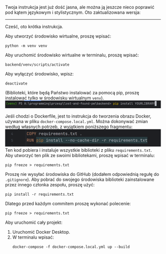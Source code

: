 Twoja instrukcja jest już dość jasna, ale można ją jeszcze nieco poprawić pod kątem językowym i stylistycznym. Oto zaktualizowana wersja:

---

Cześć, oto krótka instrukcja.

Aby utworzyć środowisko wirtualne, proszę wpisać:
```
python -m venv venv
```

Aby uruchomić środowisko wirtualne w terminalu, proszę wpisać:
```
backend/venv/scripts/activate
```

Aby wyłączyć środowisko, wpisz:
```
deactivate
```

(Biblioteki, które będą Państwo instalować za pomocą pip, proszę instalować tylko w środowisku wirtualnym `venv`).
![img_1.png](img_1.png)

Jeśli chodzi o Dockerfile, jest to instrukcja do tworzenia obrazu Docker, używana w pliku `docker-compose.local.yml`. Można dokonywać zmian według własnych potrzeb, z wyjątkiem poniższego fragmentu:
![img.png](img.png)
Ten kod pobiera i instaluje wszystkie biblioteki z pliku `requirements.txt`. Aby utworzyć ten plik ze swoimi bibliotekami, proszę wpisać w terminalu:
```
pip freeze > requirements.txt
```
Proszę nie wysyłać środowiska do GitHub (dodałem odpowiednią regułę do `.gitignore`). Aby pobrać do swojego środowiska biblioteki zainstalowane przez innego członka zespołu, proszę użyć:
```
pip install -r requirements.txt
```

Dlatego przed każdym commitem proszę wykonać polecenie:
```
pip freeze > requirements.txt
```

Aby uruchomić cały projekt:
1. Uruchomić Docker Desktop.
2. W terminalu wpisać:
   ```
   docker-compose -f docker-compose.local.yml up --build
   ```
